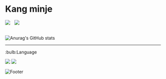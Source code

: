<h1>Kang minje</h1>
<a href="https://hits.seeyoufarm.com"><img src="https://hits.seeyoufarm.com/api/count/incr/badge.svg?url=https%3A%2F%2Fgithub.com%2Fhsem4717&count_bg=%23000000&title_bg=%23000000&icon=github.svg&icon_color=%23E7E7E7&title=github&edge_flat=true"/></a> <a href="https://www.instagram.com/min4717_/">
    <img 
        src="http://img.shields.io/badge/-instagram-FF1493?style=flat&logo=Instagram&logoColor=white&link=https://www.instagram.com/min4717_/"
        style="height : auto; margin-left : 10px; margin-right : 10px;"/>
</a> 
<br> 
<br>

![Anurag's GitHub stats](https://github-readme-stats.vercel.app/api?username=hsem4717&show_icons=true&theme=radical) 


<hr>
:bulb:Language 

<img src="https://img.shields.io/badge/Java-007396?style=for-the-badge&logo=java&logoColor=white"> <img src="https://img.shields.io/badge/Spring-6DB33F?style=for-the-badge&logo=Spring&logoColor=white">
<br>

![Footer](https://capsule-render.vercel.app/api?type=waving&color=auto&height=100&section=footer)
